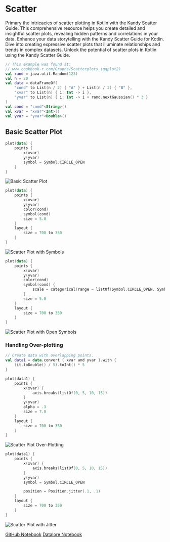 # Scatter

<web-summary>
Primary the intricacies of scatter plotting in Kotlin with the Kandy Scatter Guide.
This comprehensive resource helps you create detailed and insightful scatter plots,
revealing hidden patterns and correlations in your data.
</web-summary>

<card-summary>
Enhance your data storytelling with the Kandy Scatter Guide for Kotlin.
Dive into creating expressive scatter plots that illuminate relationships and trends in complex datasets.
</card-summary>

<link-summary>
Unlock the potential of scatter plots in Kotlin using the Kandy Scatter Guide.
</link-summary>

<!---IMPORT org.jetbrains.kotlinx.kandy.letsplot.samples.guides.Scatter-->

<!---FUN guideScatterData-->

```kotlin
// This example was found at:
// www.cookbook-r.com/Graphs/Scatterplots_(ggplot2)
val rand = java.util.Random(123)
val n = 20
val data = dataFrameOf(
    "cond" to List(n / 2) { "A" } + List(n / 2) { "B" },
    "xvar" to List(n) { i: Int -> i },
    "yvar" to List(n) { i: Int -> i + rand.nextGaussian() * 3 }
)
val cond = "cond"<String>()
val xvar = "xvar"<Int>()
val yvar = "yvar"<Double>()
```

<!---END-->

## Basic Scatter Plot

<!---FUN guideScatterBasicScatterPlot-->

```kotlin
plot(data) {
    points {
        x(xvar)
        y(yvar)
        symbol = Symbol.CIRCLE_OPEN
    }
}
```

<!---END-->

![Basic Scatter Plot](guideScatterBasicScatterPlot.svg)

<!---FUN guideScatterScatterPlotWithDiffSymbol-->

```kotlin
plot(data) {
    points {
        x(xvar)
        y(yvar)
        color(cond)
        symbol(cond)
        size = 5.0
    }
    layout {
        size = 700 to 350
    }
}
```

<!---END-->

![Scatter Plot with Symbols](guideScatterScatterPlotWithDiffSymbol.svg)

<!---FUN guideScatterScatterPlotWithOpenSymbol-->

```kotlin
plot(data) {
    points {
        x(xvar)
        y(yvar)
        color(cond)
        symbol(cond) {
            scale = categorical(range = listOf(Symbol.CIRCLE_OPEN, Symbol.TRIANGLE_OPEN))
        }
        size = 5.0
    }
    layout {
        size = 700 to 350
    }
}
```

<!---END-->

![Scatter Plot with Open Symbols](guideScatterScatterPlotWithOpenSymbol.svg)

### Handling Over-plotting

<!---FUN guideScatterData1-->

```kotlin
// Create data with overlapping points.
val data1 = data.convert { xvar and yvar }.with {
    (it.toDouble() / 5).toInt() * 5
}
```

<!---END-->

<!---FUN guideScatterHandlingOverPlotting-->

```kotlin
plot(data1) {
    points {
        x(xvar) {
            axis.breaks(listOf(0, 5, 10, 15))
        }
        y(yvar)
        alpha = .3
        size = 7.0
    }
    layout {
        size = 700 to 350
    }
}
```

<!---END-->

![Scatter Plot Over-Plotting](guideScatterHandlingOverPlotting.svg)

<!---FUN guideScatterHandlingOverPlottingJitter-->

```kotlin
plot(data1) {
    points {
        x(xvar) {
            axis.breaks(listOf(0, 5, 10, 15))
        }
        y(yvar)
        symbol = Symbol.CIRCLE_OPEN

        position = Position.jitter(.1, .1)
    }
    layout {
        size = 700 to 350
    }
}
```

<!---END-->

![Scatter Plot with Jitter](guideScatterHandlingOverPlottingJitter.svg)

<seealso style="cards">
       <category ref="example-ktnb">
           <a href="https://github.com/Kotlin/kandy/blob/main/examples/notebooks/lets-plot/guides/scatter.ipynb" summary="View the notebook on our GitHub repository">GitHub Notebook</a>
           <a href="https://datalore.jetbrains.com/report/static/KQKedA4jDrKu63O53gEN0z/p6dtdln0YInK4dwtOY5fWs" summary="Experiment with this example on Datalore">Datalore Notebook</a>
       </category>
</seealso>
